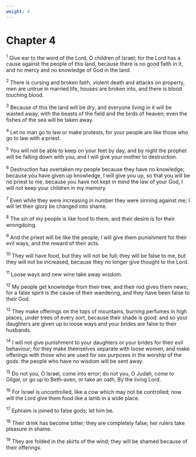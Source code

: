 ```yaml
---
weight: 4
---
```


# Chapter 4

<sup>1</sup> Give ear to the word of the Lord, O children of Israel; for the Lord has a cause against the people of this land, because there is no good faith in it, and no mercy and no knowledge of God in the land. 

<sup>2</sup> There is cursing and broken faith, violent death and attacks on property, men are untrue in married life, houses are broken into, and there is blood touching blood. 

<sup>3</sup> Because of this the land will be dry, and everyone living in it will be wasted away, with the beasts of the field and the birds of heaven; even the fishes of the sea will be taken away. 

<sup>4</sup> Let no man go to law or make protests, for your people are like those who go to law with a priest. 

<sup>5</sup> You will not be able to keep on your feet by day, and by night the prophet will be falling down with you, and I will give your mother to destruction. 

<sup>6</sup> Destruction has overtaken my people because they have no knowledge; because you have given up knowledge, I will give you up, so that you will be no priest to me, because you have not kept in mind the law of your God, I will not keep your children in my memory. 

<sup>7</sup> Even while they were increasing in number they were sinning against me; I will let their glory be changed into shame. 

<sup>8</sup> The sin of my people is like food to them; and their desire is for their wrongdoing. 

<sup>9</sup> And the priest will be like the people; I will give them punishment for their evil ways, and the reward of their acts. 

<sup>10</sup> They will have food, but they will not be full; they will be false to me, but they will not be increased, because they no longer give thought to the Lord. 

<sup>11</sup> Loose ways and new wine take away wisdom. 

<sup>12</sup> My people get knowledge from their tree, and their rod gives them news; for a false spirit is the cause of their wandering, and they have been false to their God. 

<sup>13</sup> They make offerings on the tops of mountains, burning perfumes in high places, under trees of every sort, because their shade is good: and so your daughters are given up to loose ways and your brides are false to their husbands. 

<sup>14</sup> I will not give punishment to your daughters or your brides for their evil behaviour; for they make themselves separate with loose women, and make offerings with those who are used for sex purposes in the worship of the gods: the people who have no wisdom will be sent away. 

<sup>15</sup> Do not you, O Israel, come into error; do not you, O Judah, come to Gilgal, or go up to Beth-aven, or take an oath, By the living Lord. 

<sup>16</sup> For Israel is uncontrolled, like a cow which may not be controlled; now will the Lord give them food like a lamb in a wide place. 

<sup>17</sup> Ephraim is joined to false gods; let him be. 

<sup>18</sup> Their drink has become bitter; they are completely false; her rulers take pleasure in shame. 

<sup>19</sup> They are folded in the skirts of the wind; they will be shamed because of their offerings. 


